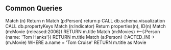 ## Common Queries
Match (n) Return n
Match (p:Person) return p
CALL db.schema.visualization
CALL db.propertyKeys
Match (n:Indicator) Return properties(n), ID(n)
Match (m:Movie {released:2006}) RETURN m.title
Match (m:Movies) <--(:Person {name: 'Tom Hanks'}) RETURN m.title
Match (a:Person)-[:ACTED_IN]->(m.Movie) WHERE a.name = 'Tom Cruise' RETURN m.title as Movie
